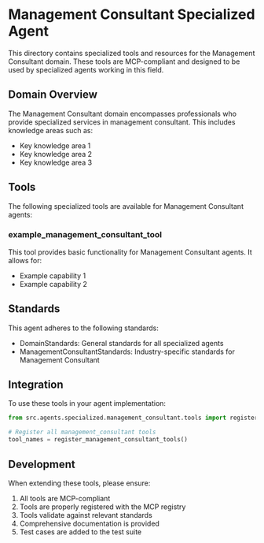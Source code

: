 # Management Consultant Specialized Agent

This directory contains specialized tools and resources for the Management Consultant domain. These tools are MCP-compliant and designed to be used by specialized agents working in this field.

## Domain Overview

The Management Consultant domain encompasses professionals who provide specialized services in management consultant. This includes knowledge areas such as:

- Key knowledge area 1
- Key knowledge area 2
- Key knowledge area 3

## Tools

The following specialized tools are available for Management Consultant agents:

### example_management_consultant_tool

This tool provides basic functionality for Management Consultant agents. It allows for:

- Example capability 1
- Example capability 2

## Standards

This agent adheres to the following standards:

- DomainStandards: General standards for all specialized agents
- ManagementConsultantStandards: Industry-specific standards for Management Consultant

## Integration

To use these tools in your agent implementation:

```python
from src.agents.specialized.management_consultant.tools import register_management_consultant_tools

# Register all management_consultant tools
tool_names = register_management_consultant_tools()
```

## Development

When extending these tools, please ensure:

1. All tools are MCP-compliant
2. Tools are properly registered with the MCP registry
3. Tools validate against relevant standards
4. Comprehensive documentation is provided
5. Test cases are added to the test suite
